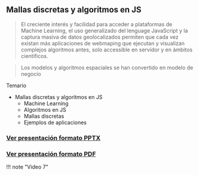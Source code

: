 ## Mallas discretas y algoritmos en JS

> El creciente interés y facilidad para acceder a plataformas de Machine Learning, el uso generalizado del lenguage JavaScript y la captura masiva de datos geolocalizados permiten que cada vez existan más aplicaciones de webmaping que ejecutan y visualizan complejos algoritmos antes, solo accessible en servidor y en àmbitos cientificos.

> Los modelos y algoritmos espaciales se han convertido en modelo de negocio



Temario

* Mallas discretas y algoritmos en JS
    * Machine Learning
    * Algoritmos en JS
    * Mallas discretas
    * Ejemplos de aplicaciones

### [Ver presentación formato PPTX](presentacion/Mallas-algoritmos-js.pptx)
### [Ver presentación formato PDF](presentacion/Mallas-algoritmos-js.pdf)
!!! note "Video 7"